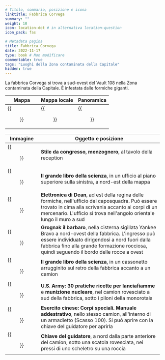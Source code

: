 ```yaml
---
# Titolo, sommario, posizione e icona
linktitle: Fabbrica Corvega
summary: ""
weight: 10
icon: location-dot # in alternativa location-question
icon_pack: fas

# Metadata pagina
title: Fabbrica Corvega
date: 2022-11-17
type: book # Non modificare
commentable: true
tags: "Luoghi della Zona contaminata della Capitale"
hidden: true
---
```



La fabbrica Corvega si trova a sud-ovest del Vault 108 nella Zona contaminata della Capitale. È infestata dalle formiche giganti.

| Mappa                                       | Mappa locale                                | Panoramica                              |
| ------------------------------------------- | ------------------------------------------- | --------------------------------------- |
| {{<figure src="fo3/Corvega_Factory_loc.webp">}} | {{<figure src="fo3/Corvega_factory_map.webp">}} | {{<figure src="fo3/Corvega_Factory.webp">}} |

| Immagine                                                                             | Oggetto e posizione                                                                                                                                                                                                                                     |
| ------------------------------------------------------------------------------------ | ------------------------------------------------------------------------------------------------------------------------------------------------------------------------------------------------------------------------------------------------------- |
| {{<figure src="fo3/FO3_LCS_Corvega_Factory.webp">}}                                      | **Stile da congresso, menzognero**, al tavolo della reception                                                                                                                                                                                           |
| {{<figure src="fo3/Corvega_factory_Office_Big_book_of_Science.webp">}}                   | **Il grande libro della scienza**, in un ufficio al piano superiore sulla sinistra, a nord-est della mappa                                                                                                                                              |
| {{<figure src="fo3/Corvega_factory_Dean's_Electronics.webp">}}                           | **Elettronica di Dean**, ad est della regina delle formiche, nell'ufficio del caposquadra. Può essere trovato in cima alla scrivania accanto ai corpi di un mercenario. L'ufficio si trova nell'angolo orientale lungo il muro a sud                    |
| {{<figure src="fo3/Signal_Yankee_Bravo_Grognak_the_Barbarian.webp">}}                    | **Grognak il barbaro**, nella cisterna sigillata Yankee Bravo a nord-ovest della fabbrica. L'ingresso può essere individuato dirigendosi a nord fuori dalla fabbrica fino alla grande formazione rocciosa, quindi seguendo il bordo delle rocce a ovest |
| {{<figure src="fo3/CarBin.webp">}}                                                       | **Il grande libro della scienza**, in un cassonetto arrugginito sul retro della fabbrica accanto a un camion                                                                                                                                            |
| {{<figure src="fo3/Corvega_factory_over_turned_truck_loot_view.webp">}}                  | **U.S. Army: 30 pratiche ricette per lanciafiamme** e **munizione nucleare**, nel camion rovesciato a sud della fabbrica, sotto i piloni della monorotaia                                                                                               |
| {{<figure src="fo3/Corvega_factory_Over_turned_truck_Mini_Nuke,_and_skill_books.webp">}} | **Esercito cinese: Corpi speciali. Manuale addestrativo**, nello stesso camion, all'interno di un armadietto (Scasso 100). Si può aprire con la chiave del guidatore per aprirla                                                                        |
| {{<figure src="fo3/Fo3_Driver's_key_Corvega_factory.webp">}}                             | **Chiave del guidatore**, a nord dalla parte anteriore del camion, sotto una scatola rovesciata, nei pressi di uno scheletro su una roccia                                                                                                              |

